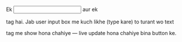 Ek <input> aur ek <p> tag hai.
Jab user input box me kuch likhe (type kare) 
to turant wo text <p> tag me show hona chahiye 
— live update hona chahiye bina button ke.

